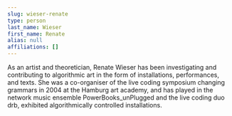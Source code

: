 ```yaml
---
slug: wieser-renate
type: person
last_name: Wieser
first_name: Renate
alias: null
affiliations: []
---
```


As an artist and theoretician, Renate Wieser has been investigating and contributing to algorithmic art in the form of installations, performances, and texts. She was a co-organiser of the live coding symposium changing grammars in 2004 at the Hamburg art academy, and has played in the network music ensemble PowerBooks_unPlugged and the live coding duo drb, exhibited algorithmically controlled installations.